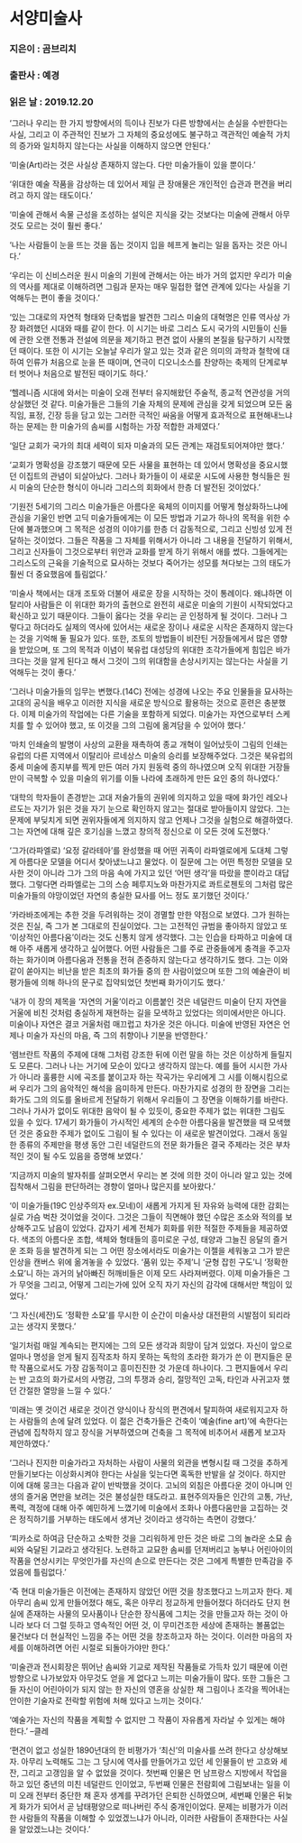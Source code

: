 # 서양미술사
### 지은이 : 곰브리치
### 출판사 : 예경
### 읽은 날 : 2019.12.20

‘그러나 우리는 한 가지 방향에서의 득이나 진보가 다른 방향에서는 손실을 수반한다는 사실, 그리고 이 주관적인 진보가 그 자체의 중요성에도 불구하고 객관적인 예술적 가치의 증가와 일치하지 않는다는 사실을 이해하지 않으면 안된다.’

‘미술(Art)라는 것은 사실상 존재하지 않는다. 다만 미술가들이 있을 뿐이다.’

‘위대한 예술 작품을 감상하는 데 있어서 제일 큰 장애물은 개인적인 습관과 편견을 버리려고 하지 않는 태도이다.’

‘미술에 관해서 속물 근성을 조성하는 설익은 지식을 갖는 것보다는 미술에 관해서 아무것도 모르는 것이 훨씬 좋다.’

‘나는 사람들이 눈을 뜨는 것을 돕는 것이지 입을 헤프게 놀리는 일을 돕자는 것은 아니다.’

‘우리는 이 신비스러운 원시 미술의 기원에 관해서는 아는 바가 거의 없지만 우리가 미술의 역사를 제대로 이해하려면 그림과 문자는 매우 밀접한 혈연 관계에 있다는 사실을 기억해두는 편이 좋을 것이다.’

‘있는 그대로의 자연적 형태와 단축법을 발견한 그리스 미술의 대혁명은 인류 역사상 가장 화려했던 시대와 때를 같이 한다. 이 시기는 바로 그리스 도시 국가의 시민들이 신들에 관한 오랜 전통과 전설에 의문을 제기하고 편견 없이 사물의 본질을 탐구하기 시작했던 때이다. 또한 이 시기는 오늘날 우리가 알고 있는 것과 같은 의미의 과학과 철학에 대하여 인류가 처음으로 눈을 뜬 때이며, 연극이 디오니소스를 찬양하는 축제의 단계로부터 벗어나 처음으로 발전된 때이기도 하다.’

‘헬레니즘 시대에 와서는 미술이 오래 전부터 유지해왔던 주술적, 종교적 연관성을 거의 상실했던 것 같다. 미술가들은 그들의 기술 자체의 문제에 관심을 갖게 되었으며 모든 움직임, 표정, 긴장 등을 담고 있는 그러한 극적인 싸움을 어떻게 효과적으로 표현해내느냐 하는 문제는 한 미술가의 솜씨를 시험하는 가장 적합한 과제였다.’

‘일단 교회가 국가의 최대 세력이 되자 미술과의 모든 관계는 재검토되어져야만 했다.’

‘교회가 명확성을 강조했기 때문에 모든 사물을 표현하는 데 있어서 명확성을 중요시했던 이집트의 관념이 되살아났다. 그러나 화가들이 이 새로운 시도에 사용한 형식들은 원시 미술의 단순한 형식이 아니라 그리스의 회화에서 한층 더 발전된 것이었다.’

‘기원전 5세기의 그리스 미술가들은 아름다운 육체의 이미지를 어떻게 형상화하느냐에 관심을 기울인 반면 고딕 미술가들에게는 이 모든 방법과 기교가 하나의 목적을 위한 수단에 불과했으며 그 목적은 성경의 이야기를 한층 더 감동적으로, 그리고 신빙성 있게 전달하는 것이었다. 그들은 작품을 그 자체를 위해서가 아니라 그 내용을 전달하기 위해서, 그리고 신자들이 그것으로부터 위안과 교화를 받게 하기 위해서 애를 썼다. 그들에게는 그리스도의 근육을 기술적으로 묘사하는 것보다 죽어가는 성모를 쳐다보는 그의 태도가 훨씬 더 중요했음에 틀림없다.’

‘미술사 책에서는 대개 조토와 더불어 새로운 장을 시작하는 것이 통례이다. 왜냐하면 이탈리아 사람들은 이 위대한 화가의 출현으로 완전히 새로운 미술의 기원이 시작되었다고 확신하고 있기 때문이다. 그들이 옳다는 것을 우리는 곧 인정하게 될 것이다. 그러나 그렇다고 하더라도 실제의 역사에 있어서는 새로운 장이나 새로운 시작은 존재하지 않는다는 것을 기억해 둘 필요가 있다. 또한, 조토의 방법들이 비잔틴 거장들에게서 많은 영향을 받았으며, 또 그의 목적과 이념이 북유럽 대성당의 위대한 조각가들에게 힘입은 바가 크다는 것을 알게 된다고 해서 그것이 그의 위대함을 손상시키지는 않는다는 사실을 기억해두는 것이 좋다.’

‘그러나 미술가들의 임무는 변했다.(14C) 전에는 성경에 나오는 주요 인물들을 묘사하는 고대의 공식을 배우고 이러한 지식을 새로운 방식으로 활용하는 것으로 훈련은 충분했다. 이제 미술가의 작업에는 다른 기술을 포함하게 되었다. 미술가는 자연으로부터 스케치를 할 수 있어야 했고, 또 이것을 그의 그림에 옮겨담을 수 있어야 했다.’

‘마치 인쇄술의 발명이 사상의 교환을 재촉하여 종교 개혁이 일어났듯이 그림의 인쇄는 유럽의 다른 지역에서 이탈리아 르네상스 미술의 승리를 보장해주었다. 그것은 북유럽의 중세 미술에 종지부를 찍게 만든 여러 가지 원동력 중의 하나였으며 오직 위대한 거장들만이 극복할 수 있을 미술의 위기를 이들 나라에 초래하게 만든 요인 중의 하나였다.’

‘대학의 학자들이 존경받는 고대 저술가들의 권위에 의지하고 있을 때에 화가인 레오나르도는 자기가 읽은 것을 자기 눈으로 확인하지 않고는 절대로 받아들이지 않았다. 그는 문제에 부딪치게 되면 권위자들에게 의지하지 않고 언제나 그것을 실험으로 해결하였다. 그는 자연에 대해 깊은 호기심을 느꼈고 창의적 정신으로 이 모든 것에 도전했다.’

‘그가(라파엘로) ‘요정 갈라테아’를 완성했을 때 어떤 귀족이 라파엘로에게 도대체 그렇게 아름다운 모델을 어디서 찾아냈느냐고 물었다. 이 질문에 그는 어떤 특정한 모델을 모사한 것이 아니라 그가 그의 마음 속에 가지고 있던 ‘어떤 생각’을 따랐을 뿐이라고 대답했다. 그렇다면 라파엘로는 그의 스승 페루지노와 마찬가지로 콰트로첸토의 그처럼 많은 미술가들의 야망이었던 자연의 충실한 묘사를 어느 정도 포기했던 것이다.’

‘카라바조에게는 추한 것을 두려워하는 것이 경멸할 만한 약점으로 보였다. 그가 원하는 것은 진실, 즉 그가 본 그대로의 진실이었다. 그는 고전적인 규범을 좋아하지 않았고 또 ‘이상적인 아름다움’이라는 것도 신통치 않게 생각했다. 그는 인습을 타파하고 미술에 대해 아주 새롭게 생각하고 싶어했다. 어떤 사람들은 그를 주로 관중들에게 충격을 주고자 하는 화가이며 아름다움과 전통을 전혀 존중하지 않는다고 생각하기도 했다. 그는 이와 같이 쏟아지는 비난을 받은 최초의 화가들 중의 한 사람이었으며 또한 그의 예술관이 비평가들에 의해 하나의 문구로 집약되었던 첫번째 화가이기도 했다.’

‘내가 이 장의 제목을 ‘자연의 거울’이라고 이름붙인 것은 네덜란드 미술이 단지 자연을 거울에 비친 것처럼 충실하게 재현하는 길을 모색하고 있었다는 의미에서만은 아니다. 미술이나 자연은 결코 거울처럼 매끄럽고 차가운 것은 아니다. 미술에 반영된 자연은 언제나 미술가 자신의 마음, 즉 그의 취향이나 기분을 반영한다.’

‘렘브란트 작품의 주제에 대해 그처럼 강조한 뒤에 이런 말을 하는 것은 이상하게 들릴지도 모른다. 그러나 나는 거기에 모순이 있다고 생각하지 않는다. 예를 들어 시시한 가사가 아니라 훌륭한 시에 곡조를 붙이고자 하는 작곡가는 우리에게 그 시를 이해시킴으로써 우리가 그의 음악적인 해석을 음미하게 만든다. 마찬가지로 성경의 한 장면을 그리는 화가도 그의 의도를 올바르게 전달하기 위해서 우리들이 그 장면을 이해하기를 바란다. 그러나 가사가 없이도 위대한 음악이 될 수 있듯이, 중요한 주제가 없는 위대한 그림도 있을 수 있다. 17세기 화가들이 가시적인 세계의 순수한 아름다움을 발견했을 때 모색했던 것은 중요한 주제가 없이도 그림이 될 수 있다는 이 새로운 발견이었다. 그래서 동일한 종류의 주제만을 평생 동안 그린 네덜란드의 전문 화가들은 결국 주제라는 것은 부차적인 것이 될 수도 있음을 증명해 보였다.’

‘지금까지 미술의 발자취를 살펴오면서 우리는 본 것에 의한 것이 아니라 알고 있는 것에 집착해서 그림을 판단하려는 경향이 얼마나 많은지를 보아왔다.’

‘이 미술가들(19C 인상주의자 ex.모네)이 새롭게 가지게 된 자유와 능력에 대한 감회는 실로 가슴 벅찬 것이었을 것이다. 그것은 그들이 직면해야 했던 수많은 조소와 적의를 보상해주고도 남음이 있었다. 갑자기 세계 전체가 회화를 위한 적절한 주제들을 제공하였다. 색조의 아름다운 조합, 색체와 형태들의 흥미로운 구성, 태양과 그늘진 응달의 즐거운 조화 등을 발견하게 되는 그 어떤 장소에서라도 미술가는 이젤을 세워놓고 그가 받은 인상을 캔버스 위에 옮겨놓을 수 있었다. ‘품위 있는 주제’니 ‘균형 잡힌 구도’니 ‘정확한 소묘’니 하는 과거의 낡아빠진 허깨비들은 이제 모드 사라져버렸다. 이제 미술가들은 그가 무엇을 그리고, 어떻게 그리는가에 있어 오직 자기 자신의 감각에 대해서만 책임이 있었다.’

‘그 자신(세잔)도 ‘정확한 소묘’를 무시한 이 순간이 미술사상 대전환의 시발점이 되리라고는 생각지 못했다.’

‘일기처럼 매일 계속되는 편지에는 그의 모든 생각과 희망이 담겨 있었다. 자신이 앞으로 얼마나 명성을 얻게 될지 짐작조차 하지 못하는 독학의 초라한 화가가 쓴 이 편지들은 문학 작품으로서도 가장 감동적이고 흥미진진한 것 가운데 하나이다. 그 편지들에서 우리는 반 고흐의 화가로서의 사명감, 그의 투쟁과 승리, 절망적인 고독, 타인과 사귀고자 했던 간절한 열망을 느낄 수 있다.’

‘미래는 옛 것이건 새로운 것이건 양식이나 장식의 편견에서 탈피하여 새로워지고자 하는 사람들의 손에 달려 있었다. 이 젊은 건축가들은 건축이 ‘예술(fine art)’에 속한다는 관념에 집착하지 않고 장식을 거부하였으며 건축을 그 목적에 비추어서 새롭게 보고자 제안하였다.’

‘그러나 진지한 미술가라고 자처하는 사람이 사물의 외관을 변형시킬 때 그것을 추하게 만들기보다는 이상화시켜야 한다는 사실을 잊는다면 혹독한 반발을 살 것이다. 하지만 이에 대해 뭉크는 다음과 같이 반박했을 것이다. 고뇌의 외침은 아름다운 것이 아니며 인생의 즐거움 면만을 보려는 것은 불성실한 태도라고. 표현주의자들은 인간의 고통, 가난, 폭력, 격정에 대해 아주 예민하게 느꼈기에 미술에서 조화나 아름다움만을 고집하는 것은 정직하기를 거부하는 태도에서 생겨난 것이라고 생각하는 측면이 강했다.’

‘피카소로 하여금 단순하고 소박한 것을 그리워하게 만든 것은 바로 그의 놀라운 소묘 솜씨와 숙달된 기교라고 생각된다. 노련하고 교묘한 솜씨를 던져버리고 농부나 어린아이의 작품을 연상시키는 무엇인가를 자신의 손으로 만든다는 것은 그에게 특별한 만족감을 주었음에 틀림없다.’

‘즉 현대 미술가들은 이전에는 존재하지 않았던 어떤 것을 창조했다고 느끼고자 한다. 제아무리 솜씨 있게 만들어졌다 해도, 혹은 아무리 정교하게 만들어졌다 하더라도 단지 현실에 존재하는 사물의 모사품이나 단순한 장식품에 그치는 것을 만들고자 하는 것이 아니라 보다 더 그럴 듯하고 영속적인 어떤 것, 이 무미건조한 세상에 존재하는 볼품없는 물건보다 더 현실적인 느낌을 주는 어떤 것을 창조하고자 하는 것이다. 이러한 마음의 자세를 이해하려면 어린 시절로 되돌아가야만 한다.’

‘미술관과 전시회장은 뛰어난 솜씨와 기교로 제작된 작품들로 가득차 있기 때문에 이런 방향으로 나가보았자 아무것도 얻을 게 없다고 느끼는 미술가들이 많다. 또한 그들은 그들 자신이 어린아이가 되지 않는 한 자신의 영혼을 상실한 채 그림이나 조각을 찍어내는 안이한 기술자로 전락할 위험에 처해 있다고 느끼는 것이다.’

‘예술가는 자신의 작품을 계획할 수 없지만 그 작품이 자유롭게 자라날 수 있게는 해야 한다.’ –클레

‘편견이 없고 성실한 1890년대의 한 비평가가 ‘최신’의 미술사를 쓰려 한다고 상상해보자. 아무리 노력해도 그는 그 당시에 역사를 만들어가고 있던 세 인물들이 반 고흐와 세잔, 그리고 고갱임을 알 수 없었을 것이다. 첫번째 인물은 먼 남프랑스 지방에서 작업을 하고 있던 중년의 미친 네덜란드 인이었고, 두번째 인물은 전람회에 그림보내는 일을 이미 오래 전부터 중단한 채 혼자 생계를 꾸려가던 은퇴한 신하였으며, 세번째 인물은 뒤늦게 화가가 되어서 곧 남태평양으로 떠나버린 주식 중개인이었다. 문제는 비평가가 이러한 사람들의 작품을 이해할 수 있었겠느냐가 아니라, 이러한 사람들이 존재한다는 사실을 알았겠느냐는 것이다.’
